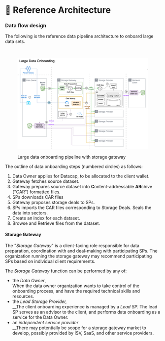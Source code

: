 # 📐 Reference Architecture

### Data flow design

The following is the reference data pipeline architecture to onboard large data sets.&#x20;

 

<figure><img src="../.gitbook/assets/large-data-onboarding-reference-architecture.drawio.png" alt=""><figcaption><p>Large data onboarding pipeline with storage gateway</p></figcaption></figure>

The outline of data onboarding steps (numbered circles) as follows:

1. Data Owner applies for Datacap, to be allocated to the client wallet.
2. Gateway fetches source dataset.
3. Gateway prepares source dataset into **C**ontent-addressable **AR**chive ("CAR") formatted files.
4. SPs downloads CAR files
5. Gateway proposes storage deals to SPs.
6. SPs imports the CAR files corresponding to Storage Deals. Seals the data into sectors.
7. Create an index for each dataset.
8. Browse and Retrieve files from the dataset.&#x20;

#### Storage Gateway

The "_Storage Gateway_" is a client-facing role responsible for data preparation, coordination with and deal-making with participating SPs. The organization running the storage gateway may recommend participating SPs based on individual client requirements. &#x20;

The _Storage Gateway_ function can be performed by any of:

* the _Data Owner_,\
  When the data owner organization wants to take control of the onboarding process, and have the required technical skills and resources.
* the _Lead Storage Provider,_\
  __The client onboarding experience is managed by a _Lead SP._ The lead SP serves as an advisor to the client, and performs data onboarding as a service for the Data Owner.
* an _independent_ _service provider_\
  __There may potentially be scope for a storage gateway market to develop, possibly provided by ISV, SaaS, and other service providers.&#x20;



###
